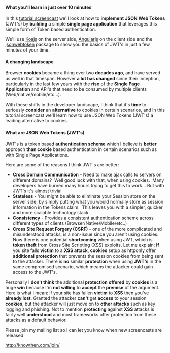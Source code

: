 #### What you'll learn in just over 10 minutes

In this [tutorial screencast](http://knowthen.com/episode-9-ditching-cookies-for-json-web-tokens/) we'll look at how to **implement** **JSON Web Tokens** (JWT's) by **building** a simple **single page application** that leverages this simple form of Token based authentication.

We'll use [Koajs](http://koajs.com/) on the server side, [Angularjs](https://angularjs.org/) on the client side and the [jsonwebtoken](https://github.com/auth0/node-jsonwebtoken) package to show you the basics of JWT's in just a few minutes of your time.

#### A changing landscape

Browser **cookies** became a thing over two **decades ago**, and have served us well in that timespan. However **a lot has changed** since their inception, particularly in the last few years with the **rise** of the **Single Page Application** and API's that need to be consumed by multiple clients (Web/native/mobile/etc...).

With these shifts in the developer landscape, I think that it's **time** to seriously **consider** an **alternative** to cookies in certain scenarios, and in this tutorial screencast we'll learn how to use JSON Web Tokens (JWT's) a leading alternative to cookies.

#### What are JSON Web Tokens (JWT's)

JWT's is a token based **authentication scheme** which I believe is **better** approach **than cookie** based authentication in certain scenarios such as with Single Page Applications.

Here are some of the reasons I think JWT's are better:

*   **Cross Domain Communication** - Need to make ajax calls to servers on different domains?  Well good luck with that, when using cookies.  Many developers have burned many hours trying to get this to work... But with JWT's it's almost trivial
*   **Stateless** - You might be able to eliminate your Session store on the server side, by simply putting what you would normally store as session information in the Tokens claim.  This leaves you with a simpler, quicker and more scalable technology stack.
*   **Consistency** - Provides a consistent authentication scheme across different types of clients (Browser/Native/Mobile/etc..)
*   **Cross Site Request Forgery (CSRF)** - one of the more complicated and misunderstood attacks, is a non-issue since you aren’t using cookies.
Now there is one potential **shortcoming** when using JWT, which is **token theft** from Cross Site Scripting (XSS) exploits. Let me explain: **If** you site falls **victim** to a **XSS attack**, **cookies** setup as httponly offer **additional protection** that prevents the session cookies from being sent to the attacker. There is **no** similar **protection** when using **JWT's** in the same compromised scenario, which means the attacker could gain access to the JWT's.

Personally I **don't think** the additional **protection** **offered** by **cookies** is a huge **win** because I'm **not willing** to **accept** the **premise** of the argument. Here is what I mean: if your site has fallen **victim** to **XSS** then you've **already lost**. Granted the attacker **can't** get **access** to your session **cookies**, but the attacker will just move on to **other attacks** such as key logging and phishing. Not to mention **protecting** against **XSS** attacks is fairly well **understood** and most frameworks offer protection from these attacks as a default behavior.

Please join my mailing list so I can let you know when new screencasts are released

http://knowthen.com/join/